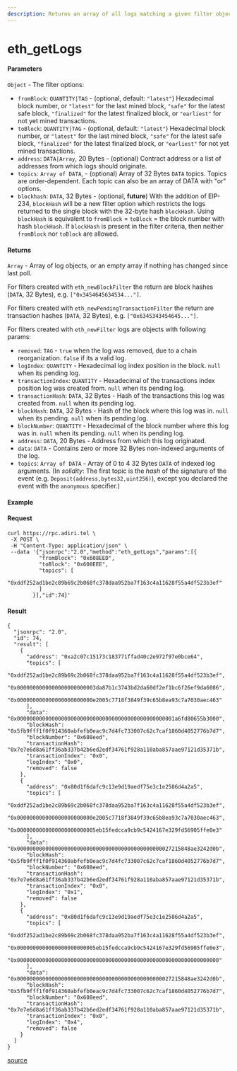 ```yaml
---
description: Returns an array of all logs matching a given filter object.
---
```


# eth\_getLogs

#### Parameters

`Object` - The filter options:

* `fromBlock`: `QUANTITY|TAG` - (optional, default: `"latest"`) Hexadecimal block number, or `"latest"` for the last mined block, `"safe"` for the latest safe block, `"finalized"` for the latest finalized block, or `"earliest"` for not yet mined transactions.
* `toBlock`: `QUANTITY|TAG` - (optional, default: `"latest"`) Hexadecimal block number, or `"latest"` for the last mined block, `"safe"` for the latest safe block, `"finalized"` for the latest finalized block, or `"earliest"` for not yet mined transactions.
* `address`: `DATA|Array`, 20 Bytes - (optional) Contract address or a list of addresses from which logs should originate.
* `topics`: `Array of DATA`, - (optional) Array of 32 Bytes `DATA` topics. Topics are order-dependent. Each topic can also be an array of DATA with "or" options.
* `blockhash`: `DATA`, 32 Bytes - (optional, **future**) With the addition of EIP-234, `blockHash` will be a new filter option which restricts the logs returned to the single block with the 32-byte hash `blockHash`. Using `blockHash` is equivalent to `fromBlock` = `toBlock` = the block number with hash `blockHash`. If `blockHash` is present in the filter criteria, then neither `fromBlock` nor `toBlock` are allowed.

#### Returns

`Array` - Array of log objects, or an empty array if nothing has changed since last poll.

For filters created with `eth_newBlockFilter` the return are block hashes (`DATA`, 32 Bytes), e.g. `["0x3454645634534..."]`.

For filters created with `eth_newPendingTransactionFilter` the return are transaction hashes (`DATA`, 32 Bytes), e.g. `["0x6345343454645..."]`.

For filters created with `eth_newFilter` logs are objects with following params:

* `removed`: `TAG` - `true` when the log was removed, due to a chain reorganization. `false` if its a valid log.
* `logIndex`: `QUANTITY` - Hexadecimal log index position in the block. `null` when its pending log.
* `transactionIndex`: `QUANTITY` - Hexadecimal of the transactions index position log was created from. `null` when its pending log.
* `transactionHash`: `DATA`, 32 Bytes - Hash of the transactions this log was created from. `null` when its pending log.
* `blockHash`: `DATA`, 32 Bytes - Hash of the block where this log was in. `null` when its pending. `null` when its pending log.
* `blockNumber`: `QUANTITY` - Hexadecimal of the block number where this log was in. `null` when its pending. `null` when its pending log.
* `address`: `DATA`, 20 Bytes - Address from which this log originated.
* `data`: `DATA` - Contains zero or more 32 Bytes non-indexed arguments of the log.
* `topics`: `Array of DATA` - Array of 0 to 4 32 Bytes `DATA` of indexed log arguments. (In _solidity_: The first topic is the _hash_ of the signature of the event (e.g. `Deposit(address,bytes32,uint256)`), except you declared the event with the `anonymous` specifier.)

#### Example

#### Request

```
curl https://rpc.adiri.tel \
 -X POST \
 -H "Content-Type: application/json" \
 --data '{"jsonrpc":"2.0","method":"eth_getLogs","params":[{
          "fromBlock": "0x608EED",
          "toBlock": "0x608EEE",
          "topics": [
            "0xddf252ad1be2c89b69c2b068fc378daa952ba7f163c4a11628f55a4df523b3ef"
          ]
        }],"id":74}'
```

#### Result

```
{
  "jsonrpc": "2.0",
  "id": 74,
  "result": [
    {
      "address": "0xa2c07c15173c183771ffad40c2e972f97e0bce64",
      "topics": [
        "0xddf252ad1be2c89b69c2b068fc378daa952ba7f163c4a11628f55a4df523b3ef",
        "0x0000000000000000000000003da87b1c3743bd2da60df2ef1bc6f26ef9da6086",
        "0x000000000000000000000000e2005c7718f3849f39c65b8ea93c7a7030aec463"
      ],
      "data": "0x00000000000000000000000000000000000000000000000001a6fd80655b3000",
      "blockHash": "0x5fb9fff1f0f914360abfefb0eac9c7d4fc733007c62c7caf1860d4052776b7d7",
      "blockNumber": "0x608eed",
      "transactionHash": "0x7e7e6d8a61ff36ab337b42b6ed2edf34761f928a110aba857aae97121d35371b",
      "transactionIndex": "0x0",
      "logIndex": "0x0",
      "removed": false
    },
    {
      "address": "0x80d1f6dafc9c13e9d19aedf75e3c1e2586d4a2a5",
      "topics": [
        "0xddf252ad1be2c89b69c2b068fc378daa952ba7f163c4a11628f55a4df523b3ef",
        "0x000000000000000000000000e2005c7718f3849f39c65b8ea93c7a7030aec463",
        "0x0000000000000000000000005eb15fedcca9cb9c5424167e329fd56905ffe0e3"
      ],
      "data": "0x0000000000000000000000000000000000000000000000027215848ae3242d0b",
      "blockHash": "0x5fb9fff1f0f914360abfefb0eac9c7d4fc733007c62c7caf1860d4052776b7d7",
      "blockNumber": "0x608eed",
      "transactionHash": "0x7e7e6d8a61ff36ab337b42b6ed2edf34761f928a110aba857aae97121d35371b",
      "transactionIndex": "0x0",
      "logIndex": "0x1",
      "removed": false
    },
    {
      "address": "0x80d1f6dafc9c13e9d19aedf75e3c1e2586d4a2a5",
      "topics": [
        "0xddf252ad1be2c89b69c2b068fc378daa952ba7f163c4a11628f55a4df523b3ef",
        "0x0000000000000000000000005eb15fedcca9cb9c5424167e329fd56905ffe0e3",
        "0x0000000000000000000000000000000000000000000000000000000000000000"
      ],
      "data": "0x0000000000000000000000000000000000000000000000027215848ae3242d0b",
      "blockHash": "0x5fb9fff1f0f914360abfefb0eac9c7d4fc733007c62c7caf1860d4052776b7d7",
      "blockNumber": "0x608eed",
      "transactionHash": "0x7e7e6d8a61ff36ab337b42b6ed2edf34761f928a110aba857aae97121d35371b",
      "transactionIndex": "0x0",
      "logIndex": "0x4",
      "removed": false
    }
  ]
}
```

[source](https://ethereum.org/en/developers/docs/apis/json-rpc/#eth\_getlogs)
